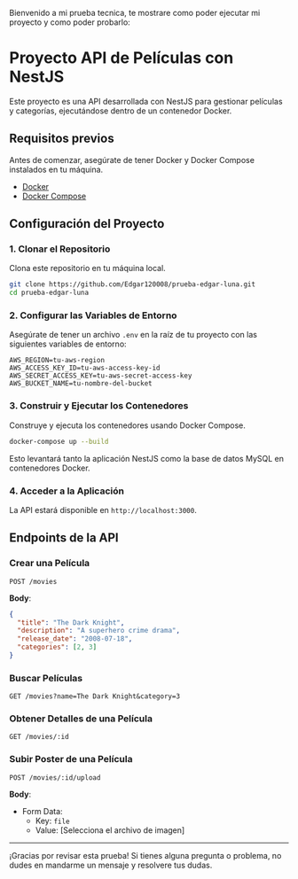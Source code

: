 Bienvenido a mi prueba tecnica, te mostrare como poder ejecutar mi proyecto y como poder probarlo:

# Proyecto API de Películas con NestJS

Este proyecto es una API desarrollada con NestJS para gestionar películas y categorías, ejecutándose dentro de un contenedor Docker.

## Requisitos previos

Antes de comenzar, asegúrate de tener Docker y Docker Compose instalados en tu máquina.

- [Docker](https://www.docker.com/get-started)
- [Docker Compose](https://docs.docker.com/compose/install/)

## Configuración del Proyecto

### 1. Clonar el Repositorio

Clona este repositorio en tu máquina local.

```bash
git clone https://github.com/Edgar120008/prueba-edgar-luna.git
cd prueba-edgar-luna
```

### 2. Configurar las Variables de Entorno

Asegúrate de tener un archivo `.env` en la raíz de tu proyecto con las siguientes variables de entorno:

```plaintext
AWS_REGION=tu-aws-region
AWS_ACCESS_KEY_ID=tu-aws-access-key-id
AWS_SECRET_ACCESS_KEY=tu-aws-secret-access-key
AWS_BUCKET_NAME=tu-nombre-del-bucket
```

### 3. Construir y Ejecutar los Contenedores

Construye y ejecuta los contenedores usando Docker Compose.

```bash
docker-compose up --build
```

Esto levantará tanto la aplicación NestJS como la base de datos MySQL en contenedores Docker.

### 4. Acceder a la Aplicación

La API estará disponible en `http://localhost:3000`.

## Endpoints de la API

### Crear una Película

```http
POST /movies
```

**Body**:
```json
{
  "title": "The Dark Knight",
  "description": "A superhero crime drama",
  "release_date": "2008-07-18",
  "categories": [2, 3]
}
```

### Buscar Películas

```http
GET /movies?name=The Dark Knight&category=3
```

### Obtener Detalles de una Película

```http
GET /movies/:id
```

### Subir Poster de una Película

```http
POST /movies/:id/upload
```

**Body**:
- Form Data:
  - Key: `file`
  - Value: [Selecciona el archivo de imagen]

---

¡Gracias por revisar esta prueba! Si tienes alguna pregunta o problema, no dudes en mandarme un mensaje y resolvere tus dudas.
```